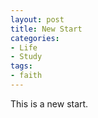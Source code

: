 ```yaml
---
layout: post
title: New Start
categories:
- Life
- Study
tags:
- faith
---
```


This is a new start.
